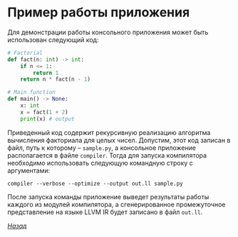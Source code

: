 # Пример работы приложения

Для демонстрации работы консольного приложения может быть использован следующий код:

```py
# Factorial
def fact(n: int) -> int:
    if n <= 1:
        return 1
    return n * fact(n - 1)

# Main function
def main() -> None:
    x: int
    x = fact(1 + 2)
    print(x) # output
```

Приведенный код содержит рекурсивную реализацию алгоритма вычисления факториала для целых чисел. Допустим, этот код записан в файл, путь к которому – `sample.py`, а консольное приложение располагается в файле `compiler`. Тогда для запуска компилятора необходимо использовать следующую командную строку с аргументами:

```
compiler --verbose --optimize --output out.ll sample.py
```

После запуска команды приложение выведет результаты работы каждого из модулей компилятора, а сгенерированное промежуточное представление на языке LLVM IR будет записано в файл `out.ll`. 

[_Назад_](README.md)
